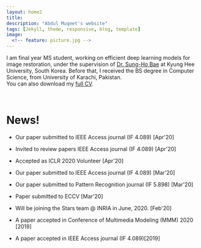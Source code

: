 ```yaml
---
layout: home2
title: 
description: "Abdul Muqeet's website"
tags: [Jekyll, theme, responsive, blog, template]
image:
  <!-- feature: picture.jpg -->
---
```

I am final year MS student, working on efficient deep learning models for image restoration, under the supervision of <a href="https://scholar.google.com/citations?user=EULut5oAAAAJ">Dr. Sung-Ho Bae</a> at Kyung Hee University, South Korea. Before that, I received the BS degree in Computer Science, from University of Karachi, Pakistan. 
<br>
You can also download my [full CV](https://drive.google.com/file/d/12jhPEmOwAXEV75vj5saGoPk4z6EGpFt0).
<br>

<br>
  
 


# News!

* Our paper submitted to IEEE Access journal (IF 4.089) [Apr'20]

* Invited to review papers IEEE Access journal (IF 4.089) [Apr'20]

* Accepted as ICLR 2020 Volunteer [Apr'20]

* Our paper submitted to IEEE Access journal (IF 4.089) [Mar'20]

* Our paper submitted to Pattern Recognition journal (IF 5.898) [Mar'20]

* Paper submitted to ECCV [Mar'20]

* Will be joining the Stars team @ INRIA in June, 2020. [Feb'20]

* A paper accepted in Conference of Multimedia Modeling (MMM) 2020 [2019]

* A paper accepted in IEEE Access journal (IF 4.089)[2019]

